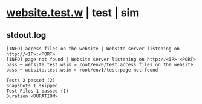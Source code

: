 # [website.test.w](../../../../../../tests/sdk_tests/website/website.test.w) | test | sim

## stdout.log
```log
[INFO] access files on the website | Website server listening on http://<IP>:<PORT>
[INFO] page not found | Website server listening on http://<IP>:<PORT>
pass ─ website.test.wsim » root/env0/test:access files on the website
pass ─ website.test.wsim » root/env1/test:page not found             

Tests 2 passed (2)
Snapshots 1 skipped
Test Files 1 passed (1)
Duration <DURATION>
```

